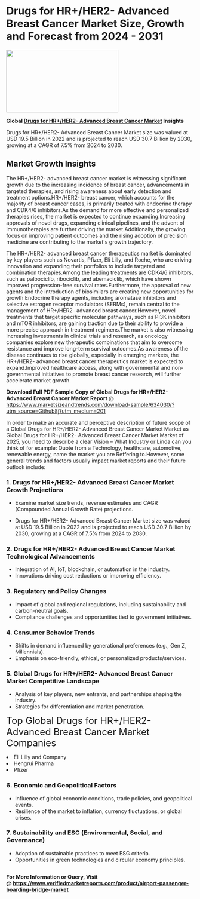 <H1>Drugs for HR+/HER2- Advanced Breast Cancer Market Size, Growth and Forecast from 2024 - 2031</H1><img class="aligncenter size-medium wp-image-584254" src="https://thirdeyenews.in/wp-content/uploads/2024/09/Global-Market-Research-300x168.jpeg" alt="" width="300" height="168" /><p><strong>Global&nbsp;<a href="https://www.marketsizeandtrends.com/download-sample/634030/?utm_source=Github8j?utm_medium=201">Drugs for HR+/HER2- Advanced Breast Cancer Market</a> Insights</strong></p><p>Drugs for HR+/HER2- Advanced Breast Cancer Market size was valued at USD 19.5 Billion in 2022 and is projected to reach USD 30.7 Billion by 2030, growing at a CAGR of 7.5% from 2024 to 2030.</p><p><h2>Market Growth Insights</h2> <p>The HR+/HER2- advanced breast cancer market is witnessing significant growth due to the increasing incidence of breast cancer, advancements in targeted therapies, and rising awareness about early detection and treatment options.HR+/HER2- breast cancer, which accounts for the majority of breast cancer cases, is primarily treated with endocrine therapy and CDK4/6 inhibitors.As the demand for more effective and personalized therapies rises, the market is expected to continue expanding.Increasing approvals of novel drugs, expanding clinical pipelines, and the advent of immunotherapies are further driving the market.Additionally, the growing focus on improving patient outcomes and the rising adoption of precision medicine are contributing to the market's growth trajectory.</p> <p>The HR+/HER2- advanced breast cancer therapeutics market is dominated by key players such as Novartis, Pfizer, Eli Lilly, and Roche, who are driving innovation and expanding their portfolios to include targeted and combination therapies.Among the leading treatments are CDK4/6 inhibitors, such as palbociclib, ribociclib, and abemaciclib, which have shown improved progression-free survival rates.Furthermore, the approval of new agents and the introduction of biosimilars are creating new opportunities for growth.Endocrine therapy agents, including aromatase inhibitors and selective estrogen receptor modulators (SERMs), remain central to the management of HR+/HER2- advanced breast cancer.However, novel treatments that target specific molecular pathways, such as PI3K inhibitors and mTOR inhibitors, are gaining traction due to their ability to provide a more precise approach in treatment regimens.The market is also witnessing increasing investments in clinical trials and research, as oncology companies explore new therapeutic combinations that aim to overcome resistance and improve long-term survival outcomes.As awareness of the disease continues to rise globally, especially in emerging markets, the HR+/HER2- advanced breast cancer therapeutics market is expected to expand.Improved healthcare access, along with governmental and non-governmental initiatives to promote breast cancer research, will further accelerate market growth.</p> <p><span class=""><strong>Download Full PDF Sample Copy of Global Drugs for HR+/HER2- Advanced Breast Cancer Market Report</strong> @ <a href="https://www.marketsizeandtrends.com/download-sample/634030/?utm_source=Github8j?utm_medium=201" target="_blank">https://www.marketsizeandtrends.com/download-sample/634030/?utm_source=Github8j?utm_medium=201</a></span></p><p>In order to make an accurate and perceptive description of future scope of a Global&nbsp;Drugs for HR+/HER2- Advanced Breast Cancer Market Market as Global&nbsp;Drugs for HR+/HER2- Advanced Breast Cancer Market Market of 2025, you need to describe a clear Vision &ndash; What Industry or Linda can you think of for example: Quote from a Technology, healthcare, automotive, renewable energy, name the market you are Reffering to.However, some general trends and factors usually impact market reports and their future outlook include:</p><h3>1.&nbsp;<strong>Drugs for HR+/HER2- Advanced Breast Cancer Market Growth Projections</strong></h3><ul><li>Examine market size trends, revenue estimates and CAGR (Compounded Annual Growth Rate) projections.</li><li><p>Drugs for HR+/HER2- Advanced Breast Cancer Market size was valued at USD 19.5 Billion in 2022 and is projected to reach USD 30.7 Billion by 2030, growing at a CAGR of 7.5% from 2024 to 2030.</p></li></ul><h3>2.&nbsp;<strong>Drugs for HR+/HER2- Advanced Breast Cancer Market Technological Advancements</strong></h3><ul><li>Integration of AI, IoT, blockchain, or automation in the industry.</li><li>Innovations driving cost reductions or improving efficiency.</li></ul><h3>3.&nbsp;<strong>Regulatory and Policy Changes</strong></h3><ul><li>Impact of global and regional regulations, including sustainability and carbon-neutral goals.</li><li>Compliance challenges and opportunities tied to government initiatives.</li></ul><h3>4.&nbsp;<strong>Consumer Behavior Trends</strong></h3><ul><li>Shifts in demand influenced by generational preferences (e.g., Gen Z, Millennials).</li><li>Emphasis on eco-friendly, ethical, or personalized products/services.</li></ul><h3>5.&nbsp;<strong>Global Drugs for HR+/HER2- Advanced Breast Cancer Market Competitive Landscape</strong></h3><ul><li>Analysis of key players, new entrants, and partnerships shaping the industry.</li><li>Strategies for differentiation and market penetration.</li></ul><p data-pm-slice="1 1 []"><span style="color: inherit; font-family: inherit; font-size: 25px;">Top Global Drugs for HR+/HER2- Advanced Breast Cancer Market Companies</span></p><div class="" data-test-id=""><p><li>Eli Lilly and Company</li><li> Hengrui Pharma</li><li> Pfizer</li></p></div><h3>6.&nbsp;<strong>Economic and Geopolitical Factors</strong></h3><ul><li>Influence of global economic conditions, trade policies, and geopolitical events.</li><li>Resilience of the market to inflation, currency fluctuations, or global crises.</li></ul><h3>7.&nbsp;<strong>Sustainability and ESG (Environmental, Social, and Governance)</strong></h3><ul><li>Adoption of sustainable practices to meet ESG criteria.</li><li>Opportunities in green technologies and circular economy principles.</li></ul><h2><strong style="font-size: 14px;">For More Information or Query, Visit @&nbsp;</strong><a style="background-color: #ffffff; font-size: 14px;" href="https://www.marketsizeandtrends.com/report/drugs-for-hr-her2-advanced-breast-cancer-market/" target="_blank">https://www.verifiedmarketreports.com/product/airport-passenger-boarding-bridge-market</a></h2>